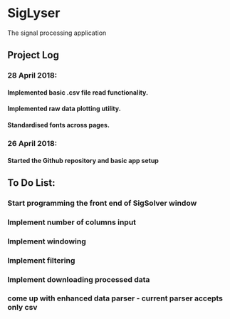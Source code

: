 # SigLyser
The signal processing application


## Project Log

### 28 April 2018:

#### Implemented basic .csv file read functionality.
#### Implemented raw data plotting utility.
#### Standardised fonts across pages.

### 26 April 2018:

#### Started the Github repository and basic app setup

## To Do List:
### Start programming the front end of SigSolver window
### Implement number of columns input
### Implement windowing
### Implement filtering
### Implement downloading processed data
### come up with enhanced data parser - current parser accepts only csv